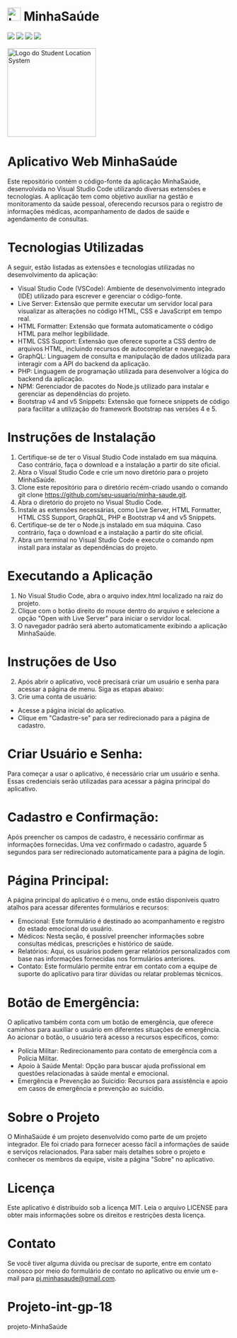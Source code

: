 # <img src="https://github.com/Fcamposdev/Projeto-int-gp-18/blob/main/src/assets/image/Logo.png" width="30px"  title="Logo do MinhaSaúde"> MinhaSaúde
<img src="https://img.shields.io/badge/HTML5-E34F26?style=for-the-badge&logo=html5&logoColor=white"> <img src="https://img.shields.io/badge/CSS3-1572B6?style=for-the-badge&logo=css3&logoColor=white"> <img src="https://img.shields.io/badge/JavaScript-F7DF1E?style=for-the-badge&logo=javascript&logoColor=black"> <img src="https://img.shields.io/badge/PHP-777BB4?style=for-the-badge&logo=php&logoColor=white"><br><br>
<img src="https://github.com/Fcamposdev/Projeto-int-gp-18/blob/main/src/assets/image/Logo.png" width="200px" title="Logo do Student Location System"> <br>
# Aplicativo Web MinhaSaúde
Este repositório contém o código-fonte da aplicação MinhaSaúde, desenvolvida no Visual Studio Code utilizando diversas extensões e tecnologias. A aplicação tem como objetivo auxiliar na gestão e monitoramento da saúde pessoal, oferecendo recursos para o registro de informações médicas, acompanhamento de dados de saúde e agendamento de consultas.

# Tecnologias Utilizadas
A seguir, estão listadas as extensões e tecnologias utilizadas no desenvolvimento da aplicação:
- Visual Studio Code (VSCode): Ambiente de desenvolvimento integrado (IDE) utilizado para escrever e gerenciar o código-fonte.
- Live Server: Extensão que permite executar um servidor local para visualizar as alterações no código HTML, CSS e JavaScript em tempo real.
- HTML Formatter: Extensão que formata automaticamente o código HTML para melhor legibilidade.
- HTML CSS Support: Extensão que oferece suporte a CSS dentro de arquivos HTML, incluindo recursos de autocompletar e navegação.
- GraphQL: Linguagem de consulta e manipulação de dados utilizada para interagir com a API do backend da aplicação.
- PHP: Linguagem de programação utilizada para desenvolver a lógica do backend da aplicação.
- NPM: Gerenciador de pacotes do Node.js utilizado para instalar e gerenciar as dependências do projeto.
- Bootstrap v4 and v5 Snippets: Extensão que fornece snippets de código para facilitar a utilização do framework Bootstrap nas versões 4 e 5.

# Instruções de Instalação
1. Certifique-se de ter o Visual Studio Code instalado em sua máquina. Caso contrário, faça o download e a instalação a partir do site oficial.
2. Abra o Visual Studio Code e crie um novo diretório para o projeto MinhaSaúde.
3. Clone este repositório para o diretório recém-criado usando o comando git clone https://github.com/seu-usuario/minha-saude.git.
4. Abra o diretório do projeto no Visual Studio Code.
5. Instale as extensões necessárias, como Live Server, HTML Formatter, HTML CSS Support, GraphQL, PHP e Bootstrap v4 and v5 Snippets.
6. Certifique-se de ter o Node.js instalado em sua máquina. Caso contrário, faça o download e a instalação a partir do site oficial.
7. Abra um terminal no Visual Studio Code e execute o comando npm install para instalar as dependências do projeto.

# Executando a Aplicação
1. No Visual Studio Code, abra o arquivo index.html localizado na raiz do projeto.
2. Clique com o botão direito do mouse dentro do arquivo e selecione a opção "Open with Live Server" para iniciar o servidor local.
3. O navegador padrão será aberto automaticamente exibindo a aplicação MinhaSaúde.

# Instruções de Uso
2. Após abrir o aplicativo, você precisará criar um usuário e senha para acessar a página de menu. Siga as etapas abaixo:
1. Crie uma conta de usuário:
- Acesse a página inicial do aplicativo.
- Clique em "Cadastre-se" para ser redirecionado para a página de cadastro.

# Criar Usuário e Senha: 
Para começar a usar o aplicativo, é necessário criar um usuário e senha. Essas credenciais serão utilizadas para acessar a página principal do aplicativo.
# Cadastro e Confirmação: 
Após preencher os campos de cadastro, é necessário confirmar as informações fornecidas. Uma vez confirmado o cadastro, aguarde 5 segundos para ser redirecionado automaticamente para a página de login.
# Página Principal: 
A página principal do aplicativo é o menu, onde estão disponíveis quatro atalhos para acessar diferentes formulários e recursos:
- Emocional: Este formulário é destinado ao acompanhamento e registro do estado emocional do usuário.
- Médicos: Nesta seção, é possível preencher informações sobre consultas médicas, prescrições e histórico de saúde.
- Relatórios: Aqui, os usuários podem gerar relatórios personalizados com base nas informações fornecidas nos formulários anteriores.
- Contato: Este formulário permite entrar em contato com a equipe de suporte do aplicativo para tirar dúvidas ou relatar problemas técnicos.
# Botão de Emergência: 
O aplicativo também conta com um botão de emergência, que oferece caminhos para auxiliar o usuário em diferentes situações de emergência. Ao acionar o botão, o usuário terá acesso a recursos específicos, como:
- Polícia Militar: Redirecionamento para contato de emergência com a Polícia Militar.
- Apoio à Saúde Mental: Opção para buscar ajuda profissional em questões relacionadas à saúde mental e emocional.
- Emergência e Prevenção ao Suicídio: Recursos para assistência e apoio em casos de emergência e prevenção ao suicídio.
# Sobre o Projeto
O MinhaSaúde é um projeto desenvolvido como parte de um projeto integrador. Ele foi criado para fornecer acesso fácil a informações de saúde e serviços relacionados. Para saber mais detalhes sobre o projeto e conhecer os membros da equipe, visite a página "Sobre" no aplicativo.
# Licença
Este aplicativo é distribuído sob a licença MIT. Leia o arquivo LICENSE para obter mais informações sobre os direitos e restrições desta licença.
# Contato
Se você tiver alguma dúvida ou precisar de suporte, entre em contato conosco por meio do formulário de contato no aplicativo ou envie um e-mail para pj.minhasaude@gmail.com. 



# Projeto-int-gp-18
projeto-MinhaSaúde


